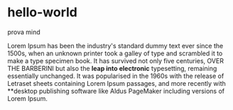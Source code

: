 # hello-world
prova mind


Lorem Ipsum has been the industry's standard dummy text ever since the 1500s, when an unknown printer took a galley of type and scrambled it to make a type specimen book. It has survived not only five centuries, OVER THE BARBERINI but also the **leap into electronic** typesetting, remaining essentially unchanged. It was popularised in the 1960s with the release of Letraset sheets containing Lorem Ipsum passages, and more recently with **desktop publishing software like Aldus PageMaker including versions of Lorem Ipsum.
